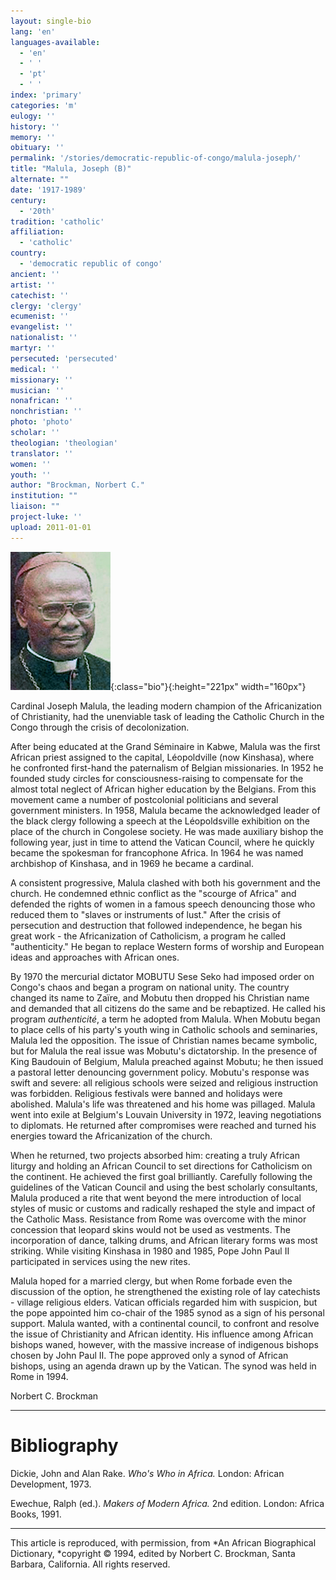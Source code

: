 ```yaml
---
layout: single-bio
lang: 'en'
languages-available:
  - 'en'
  - ' '
  - 'pt'
  - ' '
index: 'primary'
categories: 'm'
eulogy: ''
history: ''
memory: ''
obituary: ''
permalink: '/stories/democratic-republic-of-congo/malula-joseph/'
title: "Malula, Joseph (B)"
alternate: ""
date: '1917-1989'
century:
  - '20th'
tradition: 'catholic'
affiliation:
  - 'catholic'
country:
  - 'democratic republic of congo'
ancient: ''
artist: ''
catechist: ''
clergy: 'clergy'
ecumenist: ''
evangelist: ''
nationalist: ''
martyr: ''
persecuted: 'persecuted'
medical: ''
missionary: ''
musician: ''
nonafrican: ''
nonchristian: ''
photo: 'photo'
scholar: ''
theologian: 'theologian'
translator: ''
women: ''
youth: ''
author: "Brockman, Norbert C."
institution: ""
liaison: ""
project-luke: ''
upload: 2011-01-01
---
```


![](/images/bio-pics/demrepcongo/malula-joseph/malula.jpg){:class="bio"}{:height="221px" width="160px"}

Cardinal Joseph Malula, the leading modern champion of the Africanization of Christianity, had the unenviable task of leading the Catholic Church in the Congo through the crisis of decolonization.

After being educated at the Grand Séminaire in Kabwe, Malula was the first African priest assigned to the  capital, Léopoldville (now Kinshasa), where he confronted first-hand the paternalism of Belgian missionaries.  In 1952 he founded study circles for consciousness-raising to compensate for the almost total neglect of African higher education by the Belgians.  From this movement came a number of postcolonial politicians and several government ministers.  In 1958, Malula became the acknowledged leader of the black clergy following a speech at the Léopoldsville exhibition on the place of the church in Congolese society.  He was made auxiliary bishop the following year, just in time to attend the Vatican Council, where he quickly became the spokesman for francophone Africa.  In 1964 he was named archbishop of Kinshasa, and in 1969 he became a cardinal.

A consistent progressive, Malula clashed with both his government and the church.  He condemned ethnic conflict as the "scourge of Africa" and defended the rights of women in a famous speech denouncing those who reduced them to "slaves or instruments of lust."  After the crisis of persecution and destruction that followed independence, he began his great work - the Africanization of Catholicism, a program he called "authenticity."  He began to replace Western forms of worship and European ideas and approaches with African ones.

By 1970 the mercurial dictator MOBUTU Sese Seko had imposed order on Congo's chaos and began a program on national unity.  The country changed its name to Zaïre, and Mobutu then dropped his Christian name and demanded that all citizens do the same and be rebaptized.  He called his program *authenticité*, a term he adopted from Malula.  When Mobutu began to place cells of his party's youth wing in Catholic schools and seminaries, Malula led the opposition.  The issue of Christian names became symbolic, but for Malula the real issue was Mobutu's dictatorship.  In the presence of King Baudouin of Belgium, Malula preached against Mobutu; he then issued a pastoral letter denouncing government policy.  Mobutu's response was swift and severe:  all religious schools were seized and religious instruction was forbidden.  Religious festivals were banned and holidays were abolished.  Malula's life was threatened and his home was pillaged.  Malula went into exile at Belgium's Louvain University in 1972, leaving negotiations to diplomats.  He returned after compromises were reached and turned his energies toward the Africanization of the church.

When he returned, two projects absorbed him: creating a truly African liturgy and holding an African Council to set directions for Catholicism on the continent.  He achieved the first goal brilliantly.  Carefully following the guidelines of the Vatican Council and using the best scholarly consultants, Malula produced a rite that went beyond the mere introduction of local styles of music or customs and radically reshaped the style and impact of the Catholic Mass.  Resistance from Rome was overcome with the minor concession that leopard skins would not be used as vestments.  The incorporation of dance, talking drums, and African literary forms was most striking.  While visiting Kinshasa in 1980 and 1985, Pope John Paul II participated in services using the new rites.

Malula hoped for a married clergy, but when Rome forbade even the discussion of the  option, he strengthened the existing role of lay catechists -  village religious elders.  Vatican officials regarded him with suspicion, but the pope appointed him co-chair of the 1985 synod as a sign of his personal support.  Malula wanted, with a continental council, to confront and resolve the issue of Christianity and African identity.  His influence among African bishops waned, however, with the massive increase of indigenous bishops chosen by John Paul II.  The pope approved only a synod of African bishops, using an agenda drawn up by the Vatican.  The synod was held in Rome in 1994.

Norbert C. Brockman

---

# Bibliography

Dickie, John and Alan Rake.  *Who's Who in Africa.*   London: African Development, 1973.

Ewechue, Ralph (ed.).  *Makers of Modern Africa.*  2nd edition.  London: Africa Books, 1991.

---

This article is reproduced, with permission, from *An African Biographical Dictionary, *copyright &copy; 1994, edited by Norbert C. Brockman, Santa Barbara, California. All rights reserved.
